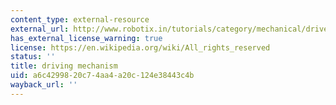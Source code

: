 ```yaml
---
content_type: external-resource
external_url: http://www.robotix.in/tutorials/category/mechanical/drivemechtut
has_external_license_warning: true
license: https://en.wikipedia.org/wiki/All_rights_reserved
status: ''
title: driving mechanism
uid: a6c42998-20c7-4aa4-a20c-124e38443c4b
wayback_url: ''
---
```

